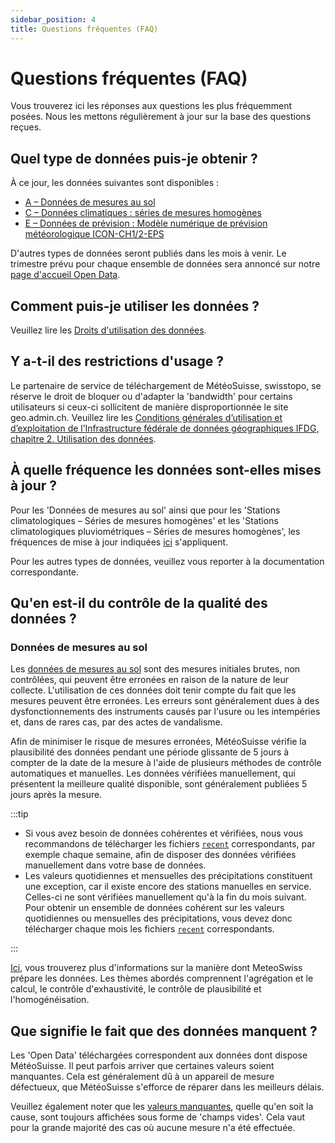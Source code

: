 ```yaml
---
sidebar_position: 4
title: Questions fréquentes (FAQ)
---
```


# Questions fréquentes (FAQ)
Vous trouverez ici les réponses aux questions les plus fréquemment posées. Nous les mettons régulièrement à jour sur la base des questions reçues.


## Quel type de données puis-je obtenir ?
À ce jour, les données suivantes sont disponibles :
- [A – Données de mesures au sol](/a-data-groundbased)
- [C – Données climatiques : séries de mesures homogènes](/c-climate-data)
- [E – Données de prévision : Modèle numérique de prévision météorologique ICON-CH1/2-EPS](/e-forecast-data/e2-e3-numerical-weather-forecasting-model)

D'autres types de données seront publiés dans les mois à venir. Le trimestre prévu pour chaque ensemble de données sera annoncé sur notre [page d'accueil Open Data](https://www.meteosuisse.admin.ch/services-et-publications/service/open-data.html).

<!--  [B - Données de mesures de l'atmosphère](/b-data-atmosphere)  -->
<!--  [D - Données radar](/d-data-radar)  -->


## Comment puis-je utiliser les données ?
Veuillez lire les [Droits d'utilisation des données](/general/terms-of-use#2-droits-dutilisation-des-donn%C3%A9es).


## Y a-t-il des restrictions d'usage ?
Le partenaire de service de téléchargement de MétéoSuisse, swisstopo, se réserve le droit de bloquer ou d'adapter la 'bandwidth' pour certains utilisateurs si ceux-ci sollicitent de manière disproportionnée le site geo.admin.ch. Veuillez lire les [Conditions générales d’utilisation et d’exploitation de l’Infrastructure fédérale de données géographiques IFDG, chapitre 2. Utilisation des données](https://www.geo.admin.ch/fr/conditions-generales-utilisation-ifdg#2.-Utilisation-des-donn%C3%A9es).


## À quelle fréquence les données sont-elles mises à jour ?
Pour les 'Données de mesures au sol' ainsi que pour les 'Stations climatologiques – Séries de mesures homogènes' et les 'Stations climatologiques pluviométriques – Séries de mesures homogènes', les fréquences de mise à jour indiquées [ici](/general/download#update-frequency) s'appliquent.

Pour les autres types de données, veuillez vous reporter à la documentation correspondante.


## Qu'en est-il du contrôle de la qualité des données ?  <!-- Ne modifiez pas ce titre ! -->

### Données de mesures au sol
Les [données de mesures au sol](/a-data-groundbased) sont des mesures initiales brutes, non contrôlées, qui peuvent être erronées en raison de la nature de leur collecte. L'utilisation de ces données doit tenir compte du fait que les mesures peuvent être erronées. Les erreurs sont généralement dues à des dysfonctionnements des instruments causés par l'usure ou les intempéries et, dans de rares cas, par des actes de vandalisme.

Afin de minimiser le risque de mesures erronées, MétéoSuisse vérifie la plausibilité des données pendant une période glissante de 5 jours à compter de la date de la mesure à l'aide de plusieurs méthodes de contrôle automatiques et manuelles. Les données vérifiées manuellement, qui présentent la meilleure qualité disponible, sont généralement publiées 5 jours après la mesure.

:::tip

- Si vous avez besoin de données cohérentes et vérifiées, nous vous recommandons de télécharger les fichiers [`recent`](/general/download#update-frequency) correspondants, par exemple chaque semaine, afin de disposer des données vérifiées manuellement dans votre base de données.
- Les valeurs quotidiennes et mensuelles des précipitations constituent une exception, car il existe encore des stations manuelles en service. Celles-ci ne sont vérifiées manuellement qu'à la fin du mois suivant. Pour obtenir un ensemble de données cohérent sur les valeurs quotidiennes ou mensuelles des précipitations, vous devez donc télécharger chaque mois les fichiers [`recent`](/general/download#update-frequency) correspondants.

:::

[Ici](https://www.meteosuisse.admin.ch/meteo/systemes-de-mesure/gestion-des-donnees/preparation-des-donnees.html), vous trouverez plus d'informations sur la manière dont MeteoSwiss prépare les données. Les thèmes abordés comprennent l'agrégation et le calcul, le contrôle d'exhaustivité, le contrôle de plausibilité et l'homogénéisation.

<!--  
### Produits radar de précipitation
Les [Produits radar de précipitation](/d-radar-data/d1-precipitation-radar-products) ('CombiPrecip') sont basés sur des données automatiques mesurées au sol toutes les 10 minutes et sur des données radar.

Certaines données enregistrées toutes les 10 minutes pouvant être retardées ou erronées, ou des problèmes pouvant survenir avec le radar, elles sont automatiquement retraitées 8 jours plus tard, en tenant compte de toutes les mesures automatiques des précipitations disponibles et vérifiées enregistrées toutes les 10 minutes. Les données publiées sont automatiquement écrasées tous les 8 jours.

:::tip

Afin d'obtenir des données de la meilleure qualité possible, nous vous recommandons donc de n'utiliser que les données révisées datant de plus de 8 jours ou, si les données actuelles ont été utilisées pour une estimation rapide, de télécharger les données révisées ultérieurement.

:::

### Données climatiques spatiales
Les données climatiques spatiales quotidiennes [`RprelimD`, `TabsD`, `TmaxD`, `TminD` et `SrelD`](/c-climate-data/c3-ground-based-climate-data) sont calculées quotidiennement sur la base des données journalières disponibles.

Comme mentionné dans la section [Données de mesures au sol](/general/faq#donn%C3%A9es-de-mesures-au-sol) ci-dessus, les données ne sont vérifiées que plus tard, ce qui nécessite un nouveau calcul des produits. Les valeurs quotidiennes des précipitations vérifiées manuellement sont également enregistrées dans `RprelimD` à la fin du mois, ce qui donne le produit `RhiresD`.

Par conséquent, les produits `TabsD`, `TmaxD`, `TminD`, `SrelD` et `RhiresD` sont recalculés vers la fin de chaque mois suivant (vers le jour 25) pour le mois précédent afin de garantir la meilleure qualité possible des données.
-->

## Que signifie le fait que des données manquent ?
Les 'Open Data' téléchargées correspondent aux données dont dispose MétéoSuisse. Il peut parfois arriver que certaines valeurs soient manquantes. Cela est généralement dû à un appareil de mesure défectueux, que MétéoSuisse s'efforce de réparer dans les meilleurs délais.

Veuillez également noter que les [valeurs manquantes](/general/download#missing-values), quelle qu'en soit la cause, sont toujours affichées sous forme de 'champs vides'. Cela vaut pour la grande majorité des cas où aucune mesure n'a été effectuée.
